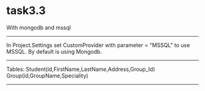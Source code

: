 task3.3
=======

With mongodb and mssql
*****
In Project.Settings set CustomProvider with parameter = "MSSQL" to use MSSQL. By default is using Mongodb.

*****
Tables:
 Student(id,FirstName,LastName,Address,Group_Id)
 Group(id,GroupName,Speciality)
*****


